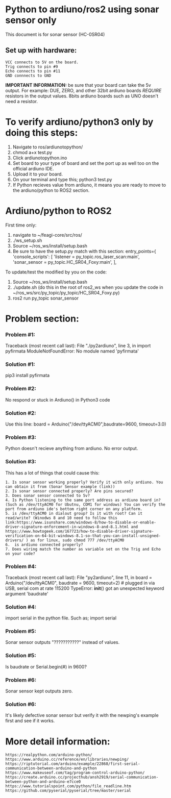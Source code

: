 # Python to ardiuno/ros2 using sonar sensor only

This document is for sonar sensor (HC-0SR04)


## Set up with hardware:
```
VCC connects to 5V on the board.
Trig connects to pin #9
Echo connects to pin #11
GND connnects to GND
```

**IMPORTANT INFORMATION:** be sure that your board can take the 5v output. For example: DUE, ZERO, and other 32bit ardiuno boards _REQUIRE_ resistors in the output values. 8bits ardiuno boards such as UNO doesn't need a resistor. 


# To verify ardiuno/python3 only by doing this steps:
1. Navigate to ros/ardiunotopython/
2. chmod a+x test.py
3. Click ardiunotopython.ino
4. Set board to your type of board and set the port up as well too on the official ardiuno IDE.
5. Upload it to your board.
6. On your terminal and type this; python3 test.py
7. If Python recieves value from ardiuno, it means you are ready to move to the ardiuno/python to ROS2 section.

# Ardiuno/python to ROS2

First time only:
1. navigate to ~/feagi-core/src/ros/
2. ./ws_setup.sh
3. Source ~/ros_ws/install/setup.bash
4. Be sure to have the setup.py match with this section:
    entry_points={
        'console_scripts': [
             'listener = py_topic.ros_laser_scan:main',
             'sonar_sensor = py_topic.HC_SR04_Foxy:main',
        ],
        

To update/test the modified by you on the code:
1. Source ~/ros_ws/install/setup.bash
2. ./update.sh (do this in the root of ros2_ws when you update the code in ~/ros_ws/src/py_topic/py_topic/HC_SR04_Foxy.py)
3. ros2 run py_topic sonar_sensor








# Problem section:

### Problem #1:
Traceback (most recent call last):
  File "./py2ardiuno", line 3, in <module>
    import pyfirmata
ModuleNotFoundError: No module named 'pyfirmata'

### Solution #1:
pip3 install pyfirmata

### Problem #2:
 No respond or stuck in Ardiuno() in Python3 code
### Solution #2:
 Use this line: board = Arduino("/dev/ttyACM0",baudrate=9600, timeout=3.0)

### Problem #3: 
Python doesn't recieve anything from ardiuno. No error output.
### Solution #3:
This has a lot of things that could cause this:
```
1. Is sonar sensor working properly? Verify it with only ardiuno. You can obtain it from (Sonar Sensor example (link))
2. Is sonar sensor connected properly? Are pins secured? 
3. Does sonar sensor connected to 5v?
4. Is Python listening to the same port address as ardiuno board in? (Such as /dev/ttyACM0 for Ubutnu, COM1 for windows) You can verify the port from ardiuno ide's bottom right corner on any platform.
5. is /dev/ttyACM0 in dialout group? Is it with root? Can it read/write? (Winodws 8 and 10 need to follow this link:https://www.isunshare.com/windows-8/how-to-disable-or-enable-driver-signature-enforcement-in-windows-8-and-8.1.html and https://www.howtogeek.com/167723/how-to-disable-driver-signature-verification-on-64-bit-windows-8.1-so-that-you-can-install-unsigned-drivers/ ) as for linux, sudo chmod 777 /dev/ttyACM0
6.  is ardiuno connected properly?
7. Does wiring match the number as variable set on the Trig and Echo on your code?
```

###  Problem #4:
Traceback (most recent call last):
  File "py2ardiuno", line 11, in <module>
    board = Arduino("/dev/ttyACM0", baudrate = 9600, timeout=2) # plugged in via USB, serial com at rate 115200
TypeError: __init__() got an unexpected keyword argument 'baudrate'

###  Solution #4:
import serial in the python file. Such as;
import serial

### Problem #5: 
Sonar sensor outputs "???????????" instead of values.

### Solution #5:
Is baudrate or Serial.begin(#) in 9600?

### Problem #6:
Sonar sensor kept outputs zero.

###  Solution #6:
It's likely defective sonar sensor but verify it with the newping's example first and see if it works. 




# More detail information: 
```
https://realpython.com/arduino-python/
https://www.arduino.cc/reference/en/libraries/newping/
https://riptutorial.com/arduino/example/22868/first-serial-communication-between-arduino-and-python
https://www.makeuseof.com/tag/program-control-arduino-python/
https://create.arduino.cc/projecthub/ansh2919/serial-communication-between-python-and-arduino-e7cce0
https://www.tutorialspoint.com/python/file_readline.htm
https://github.com/pyserial/pyserial/tree/master/serial
```
